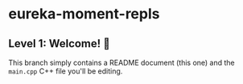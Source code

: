 # eureka-moment-repls

## Level 1: Welcome! 👋

This branch simply contains a README document (this one) and the `main.cpp` C++ file you'll be editing.
